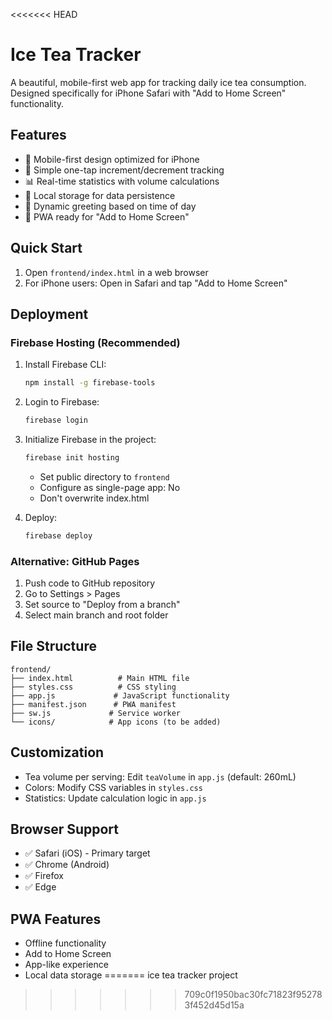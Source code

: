 <<<<<<< HEAD
# Ice Tea Tracker

A beautiful, mobile-first web app for tracking daily ice tea consumption. Designed specifically for iPhone Safari with "Add to Home Screen" functionality.

## Features

- 📱 Mobile-first design optimized for iPhone
- 🎯 Simple one-tap increment/decrement tracking
- 📊 Real-time statistics with volume calculations
- 💾 Local storage for data persistence
- 🌙 Dynamic greeting based on time of day
- 📱 PWA ready for "Add to Home Screen"

## Quick Start

1. Open `frontend/index.html` in a web browser
2. For iPhone users: Open in Safari and tap "Add to Home Screen"

## Deployment

### Firebase Hosting (Recommended)

1. Install Firebase CLI:
   ```bash
   npm install -g firebase-tools
   ```

2. Login to Firebase:
   ```bash
   firebase login
   ```

3. Initialize Firebase in the project:
   ```bash
   firebase init hosting
   ```
   - Set public directory to `frontend`
   - Configure as single-page app: No
   - Don't overwrite index.html

4. Deploy:
   ```bash
   firebase deploy
   ```

### Alternative: GitHub Pages

1. Push code to GitHub repository
2. Go to Settings > Pages
3. Set source to "Deploy from a branch"
4. Select main branch and root folder

## File Structure

```
frontend/
├── index.html          # Main HTML file
├── styles.css          # CSS styling
├── app.js             # JavaScript functionality
├── manifest.json      # PWA manifest
├── sw.js             # Service worker
└── icons/            # App icons (to be added)
```

## Customization

- Tea volume per serving: Edit `teaVolume` in `app.js` (default: 260mL)
- Colors: Modify CSS variables in `styles.css`
- Statistics: Update calculation logic in `app.js`

## Browser Support

- ✅ Safari (iOS) - Primary target
- ✅ Chrome (Android)
- ✅ Firefox
- ✅ Edge

## PWA Features

- Offline functionality
- Add to Home Screen
- App-like experience
- Local data storage 
=======
ice tea tracker project 
>>>>>>> 709c0f1950bac30fc71823f952783f452d45d15a
